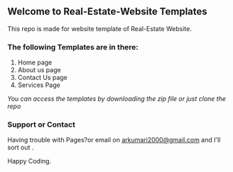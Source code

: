 ## Welcome to Real-Estate-Website Templates

This repo is made for website template of Real-Estate Website.

### The following Templates are in there:
1. Home page
2. About us page
3. Contact Us page
4. Services Page

_You can access the templates by downloading the zip file or just clone the repo_

### Support or Contact

Having trouble with Pages?or email on [arkumari2000@gmail.com](arkumari2000@gmail.com) and I'll sort out .

Happy Coding.
